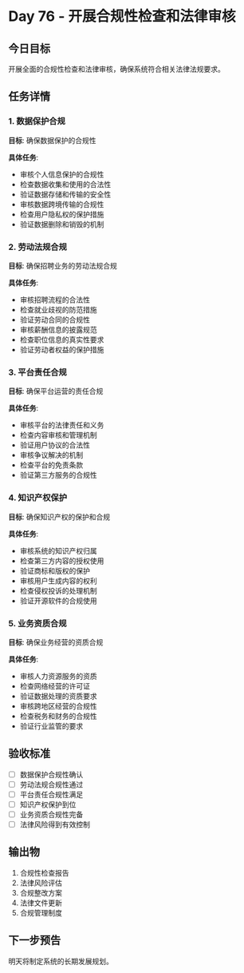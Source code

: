 # Day 76 - 开展合规性检查和法律审核

## 今日目标
开展全面的合规性检查和法律审核，确保系统符合相关法律法规要求。

## 任务详情

### 1. 数据保护合规
**目标**: 确保数据保护的合规性

**具体任务**:
- 审核个人信息保护的合规性
- 检查数据收集和使用的合法性
- 验证数据存储和传输的安全性
- 审核数据跨境传输的合规性
- 检查用户隐私权的保护措施
- 验证数据删除和销毁的机制

### 2. 劳动法规合规
**目标**: 确保招聘业务的劳动法规合规

**具体任务**:
- 审核招聘流程的合法性
- 检查就业歧视的防范措施
- 验证劳动合同的合规性
- 审核薪酬信息的披露规范
- 检查职位信息的真实性要求
- 验证劳动者权益的保护措施

### 3. 平台责任合规
**目标**: 确保平台运营的责任合规

**具体任务**:
- 审核平台的法律责任和义务
- 检查内容审核和管理机制
- 验证用户协议的合法性
- 审核争议解决的机制
- 检查平台的免责条款
- 验证第三方服务的合规性

### 4. 知识产权保护
**目标**: 确保知识产权的保护和合规

**具体任务**:
- 审核系统的知识产权归属
- 检查第三方内容的授权使用
- 验证商标和版权的保护
- 审核用户生成内容的权利
- 检查侵权投诉的处理机制
- 验证开源软件的合规使用

### 5. 业务资质合规
**目标**: 确保业务经营的资质合规

**具体任务**:
- 审核人力资源服务的资质
- 检查网络经营的许可证
- 验证数据处理的资质要求
- 审核跨地区经营的合规性
- 检查税务和财务的合规性
- 验证行业监管的要求

## 验收标准
- [ ] 数据保护合规性确认
- [ ] 劳动法规合规性通过
- [ ] 平台责任合规性满足
- [ ] 知识产权保护到位
- [ ] 业务资质合规性完备
- [ ] 法律风险得到有效控制

## 输出物
1. 合规性检查报告
2. 法律风险评估
3. 合规整改方案
4. 法律文件更新
5. 合规管理制度

## 下一步预告
明天将制定系统的长期发展规划。
